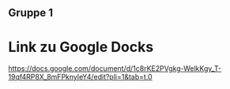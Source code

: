 ## Gruppe 1



# Link zu Google Docks

https://docs.google.com/document/d/1c8rKE2PVgkg-WelkKgy_T-19qf4RP8X_8mFPknyleY4/edit?pli=1&tab=t.0
